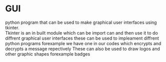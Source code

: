 # GUI
python program that can be used to make graphical user interfaces using tkinter.<br />
Tkinter is an in built module which can be import can and then use it to do diffrent graphical user interfaces 
these can be used to impleament diffrent python programs
forexample we have one in our codes which encrypts and decrypts a message repectively
These can also be used to draw logos and other graphic shapes forexample badges
